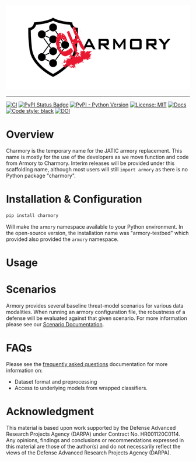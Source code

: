 ![charmory logo](docs/assets/charmory.png)

---

[![CI][ci-badge]][ci-url]
[![PyPI Status Badge][pypi-badge]][pypi-url]
[![PyPI - Python Version][python-badge]][python-url]
[![License: MIT][license-badge]][license-url]
[![Docs][docs-badge]][docs-url]
[![Code style: black][style-badge]][style-url]
[![DOI](https://zenodo.org/badge/DOI/10.5281/zenodo.7561756.svg)](https://doi.org/10.5281/zenodo.7561756)


# Overview

Charmory is the temporary name for the JATIC armory replacement. This name is
mostly for the use of the developers as we move function and code from Armory to
Charmory. Interim releases will be provided under this scaffolding name, although
most users will still `import armory` as there is no Python package "charmory".



# Installation & Configuration

```bash
pip install charmory
```

Will make the `armory` namespace available to your Python environment. In the open-source
version, the installation name was "armory-testbed" which provided also provided
the `armory` namespace.

# Usage


# Scenarios
Armory provides several baseline threat-model scenarios for various data modalities.
When running an armory configuration file, the robustness of a defense will be
evaluated against that given scenario. For more information please see our
[Scenario Documentation](docs/scenarios.md).

# FAQs
Please see the [frequently asked questions](faqs.md) documentation for more information on:
* Dataset format and preprocessing
* Access to underlying models from wrapped classifiers.

# Acknowledgment
This material is based upon work supported by the Defense Advanced Research Projects
Agency (DARPA) under Contract No. HR001120C0114. Any opinions, findings and
conclusions or recommendations expressed in this material are those of the author(s)
and do not necessarily reflect the views of the Defense Advanced Research Projects
Agency (DARPA).

<!-- TODO: repoint to JATIC CI or drop the badges -->

<!-- https://www.markdownguide.org/basic-syntax/#reference-style-links -->
[ci-badge]: https://github.com/twosixlabs/armory/workflows/GitHub%20CI/badge.svg
[ci-url]: https://github.com/twosixlabs/armory/actions/
[pypi-badge]: https://badge.fury.io/py/armory-testbed.svg
[pypi-url]: https://pypi.org/project/armory-testbed
[python-badge]: https://img.shields.io/pypi/pyversions/armory-testbed
[python-url]: https://pypi.org/project/armory-testbed
[license-badge]: https://img.shields.io/badge/License-MIT-yellow.svg
[license-url]: https://opensource.org/licenses/MIT
[docs-badge]: https://readthedocs.org/projects/armory/badge/
[docs-url]: https://readthedocs.org/projects/armory/
[style-badge]: https://img.shields.io/badge/code%20style-black-000000.svg
[style-url]: https://github.com/ambv/black
